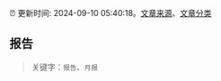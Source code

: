 :alarm_clock: 更新时间: 2024-09-10 05:40:18。[文章来源](/README.md)、[文章分类](/TAGS.md)

## 报告


> 关键字：`报告`、`月报`



